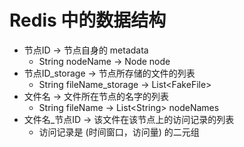# Redis 中的数据结构

- 节点ID -> 节点自身的 metadata
    - String nodeName -> Node node
- 节点ID_storage -> 节点所存储的文件的列表
    - String fileName_storage -> List\<FakeFile\>
- 文件名 -> 文件所在节点的名字的列表
    - String fileName -> List\<String\> nodeNames
- 文件名_节点ID -> 该文件在该节点上的访问记录的列表
    - 访问记录是 (时间窗口，访问量) 的二元组
    